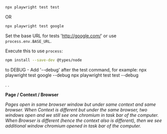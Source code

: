 ```bash
npx playwright test test
```
OR
```bash
npx playwright test google
```

Set the base URL for tests 'http://google.com/' or use `process.env.BASE_URL`. 

Execute this to use `process`:
```bash
npm install --save-dev @types/node

```


to DEBUG - Add '--debug' after the test command, for example:
npx playwright test google --debug
npx playwright test test --debug

.
.


****Page / Context / Browser****

*Pages open in same browser window but under same context and same browser.
When Context is different but under the same browser, two windows open and we still see one chromium in task bar of the computer.
When Browser is different (hence the context also is different), then we see additional window chromium opened in task bar of the computer.*
